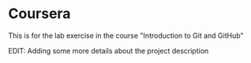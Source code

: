 # Coursera
This is for the lab exercise in the course "Introduction to Git and GitHub"

EDIT: Adding some more details about the project description
